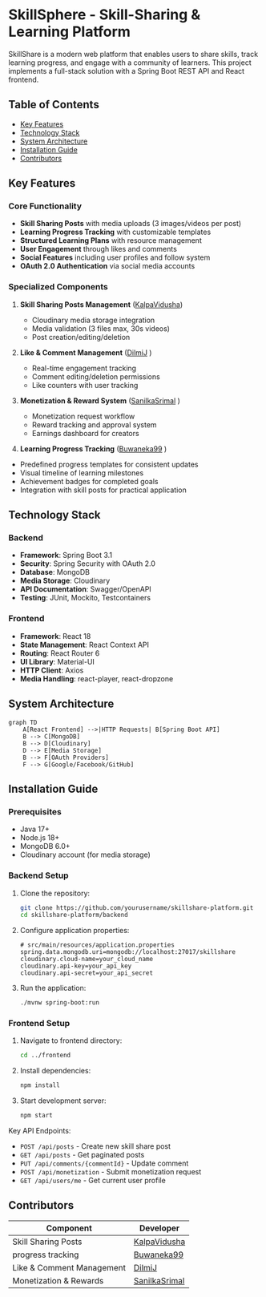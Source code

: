 # SkillSphere - Skill-Sharing & Learning Platform

 <!-- Replace with actual screenshot -->

SkillShare is a modern web platform that enables users to share skills, track learning progress, and engage with a community of learners. This project implements a full-stack solution with a Spring Boot REST API and React frontend.

## Table of Contents
- [Key Features](#key-features)
- [Technology Stack](#technology-stack)
- [System Architecture](#system-architecture)
- [Installation Guide](#installation-guide)
- [Contributors](#contributors)


## Key Features

### Core Functionality
- **Skill Sharing Posts** with media uploads (3 images/videos per post)
- **Learning Progress Tracking** with customizable templates
- **Structured Learning Plans** with resource management
- **User Engagement** through likes and comments
- **Social Features** including user profiles and follow system
- **OAuth 2.0 Authentication** via social media accounts

### Specialized Components
1. **Skill Sharing Posts Management** ([KalpaVidusha](https://github.com/KalpaVidusha))
   - Cloudinary media storage integration
   - Media validation (3 files max, 30s videos)
   - Post creation/editing/deletion

2. **Like & Comment Management** ([DilmiJ](https://github.com/DilmiJ) )
   - Real-time engagement tracking
   - Comment editing/deletion permissions
   - Like counters with user tracking

3. **Monetization & Reward System** ([SanilkaSrimal](https://github.com/SanilkaSrimal) )
   - Monetization request workflow
   - Reward tracking and approval system
   - Earnings dashboard for creators
  
 4. **Learning Progress Tracking** ([Buwaneka99](https://github.com/Buwaneka99) )
   - Predefined progress templates for consistent updates
   - Visual timeline of learning milestones
   - Achievement badges for completed goals
   - Integration with skill posts for practical application

## Technology Stack

### Backend
- **Framework**: Spring Boot 3.1
- **Security**: Spring Security with OAuth 2.0
- **Database**: MongoDB
- **Media Storage**: Cloudinary
- **API Documentation**: Swagger/OpenAPI
- **Testing**: JUnit, Mockito, Testcontainers

### Frontend
- **Framework**: React 18
- **State Management**: React Context API
- **Routing**: React Router 6
- **UI Library**: Material-UI
- **HTTP Client**: Axios
- **Media Handling**: react-player, react-dropzone


## System Architecture

```mermaid
graph TD
    A[React Frontend] -->|HTTP Requests| B[Spring Boot API]
    B --> C[MongoDB]
    B --> D[Cloudinary]
    D --> E[Media Storage]
    B --> F[OAuth Providers]
    F --> G[Google/Facebook/GitHub]
```

## Installation Guide

### Prerequisites
- Java 17+
- Node.js 18+
- MongoDB 6.0+
- Cloudinary account (for media storage)

### Backend Setup
1. Clone the repository:
   ```bash
   git clone https://github.com/yourusername/skillshare-platform.git
   cd skillshare-platform/backend
   ```

2. Configure application properties:
   ```properties
   # src/main/resources/application.properties
   spring.data.mongodb.uri=mongodb://localhost:27017/skillshare
   cloudinary.cloud-name=your_cloud_name
   cloudinary.api-key=your_api_key
   cloudinary.api-secret=your_api_secret
   ```

3. Run the application:
   ```bash
   ./mvnw spring-boot:run
   ```

### Frontend Setup
1. Navigate to frontend directory:
   ```bash
   cd ../frontend
   ```

2. Install dependencies:
   ```bash
   npm install
   ```

3. Start development server:
   ```bash
   npm start
   ```

<!--## API Documentation

Access interactive API documentation at `http://localhost:8080/swagger-ui.html` after starting the backend:

![Swagger UI](https://via.placeholder.com/600x300?text=Swagger+API+Documentation)-->

Key API Endpoints:
- `POST /api/posts` - Create new skill share post
- `GET /api/posts` - Get paginated posts
- `PUT /api/comments/{commentId}` - Update comment
- `POST /api/monetization` - Submit monetization request
- `GET /api/users/me` - Get current user profile

## Contributors

| Component                  | Developer              | 
|----------------------------|------------------------|
| Skill Sharing Posts        | [KalpaVidusha](https://github.com/KalpaVidusha)            | 
| progress tracking          |[Buwaneka99](https://github.com/Buwaneka99)     | 
| Like & Comment Management  | [DilmiJ](https://github.com/DilmiJ)        |
| Monetization & Rewards     | [SanilkaSrimal](https://github.com/SanilkaSrimal)     | 

